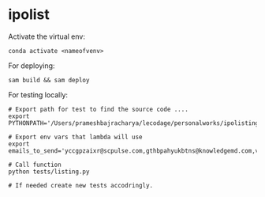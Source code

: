 # ipolist

Activate the virtual env:
```
conda activate <nameofvenv>
```

For deploying:

```
sam build && sam deploy
```

For testing locally:

```
# Export path for test to find the source code ....
export PYTHONPATH='/Users/prameshbajracharya/lecodage/personalworks/ipolisting'

# Export env vars that lambda will use
export emails_to_send='yccgpzaixr@scpulse.com,gthbpahyukbtns@knowledgemd.com,vyorwfydebrn@knowledgemd.com'

# Call function
python tests/listing.py

# If needed create new tests accodringly.
```
